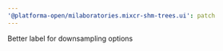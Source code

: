 ```yaml
---
'@platforma-open/milaboratories.mixcr-shm-trees.ui': patch
---
```


Better label for downsampling options
